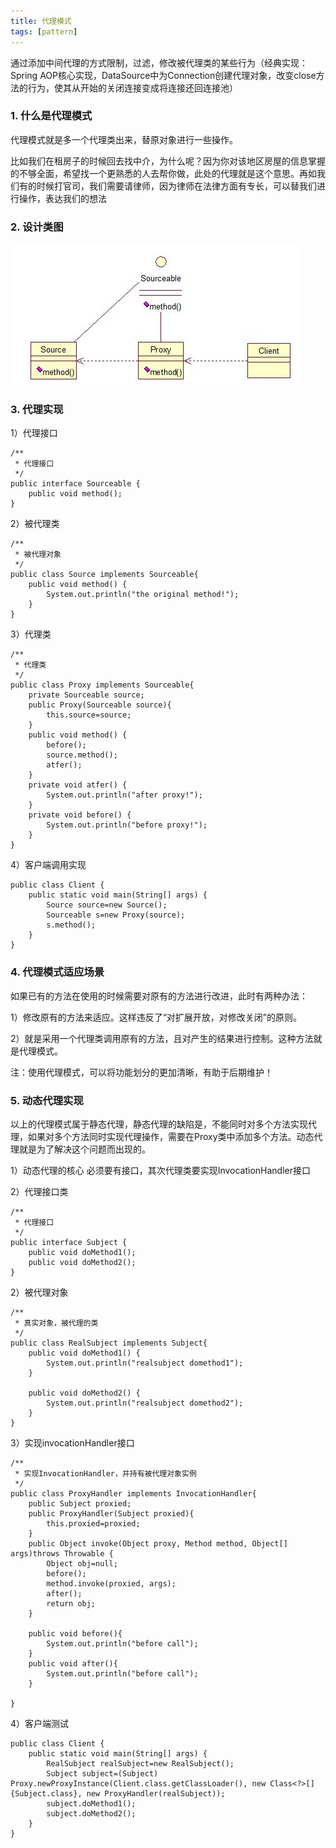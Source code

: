 ```yaml
---
title: 代理模式
tags: [pattern]
---
```


通过添加中间代理的方式限制，过滤，修改被代理类的某些行为（经典实现：Spring AOP核心实现，DataSource中为Connection创建代理对象，改变close方法的行为，使其从开始的关闭连接变成将连接还回连接池）

### 1. 什么是代理模式
代理模式就是多一个代理类出来，替原对象进行一些操作。

比如我们在租房子的时候回去找中介，为什么呢？因为你对该地区房屋的信息掌握的不够全面，希望找一个更熟悉的人去帮你做，此处的代理就是这个意思。再如我们有的时候打官司，我们需要请律师，因为律师在法律方面有专长，可以替我们进行操作，表达我们的想法

### 2. 设计类图

![](/images/java_pattern/agent/agent.jpg)

### 3. 代理实现

1）代理接口

```
/**
 * 代理接口
 */
public interface Sourceable {
    public void method();
}

```

2）被代理类

```
/**
 * 被代理对象
 */
public class Source implements Sourceable{
    public void method() {
        System.out.println("the original method!");
    }
}
```

3）代理类

```
/**
 * 代理类
 */
public class Proxy implements Sourceable{
    private Sourceable source;
    public Proxy(Sourceable source){
        this.source=source;
    }
    public void method() {
        before();
        source.method();
        atfer();
    }
    private void atfer() {  
        System.out.println("after proxy!");  
    }  
    private void before() {  
        System.out.println("before proxy!");  
    }
}
```

4）客户端调用实现

```
public class Client {
    public static void main(String[] args) {
        Source source=new Source();
        Sourceable s=new Proxy(source);
        s.method();
    }
}
```

### 4. 代理模式适应场景
如果已有的方法在使用的时候需要对原有的方法进行改进，此时有两种办法：

1）修改原有的方法来适应。这样违反了“对扩展开放，对修改关闭”的原则。

2）就是采用一个代理类调用原有的方法，且对产生的结果进行控制。这种方法就是代理模式。

注：使用代理模式，可以将功能划分的更加清晰，有助于后期维护！

### 5. 动态代理实现
以上的代理模式属于静态代理，静态代理的缺陷是，不能同时对多个方法实现代理，如果对多个方法同时实现代理操作，需要在Proxy类中添加多个方法。动态代理就是为了解决这个问题而出现的。

1）动态代理的核心
必须要有接口，其次代理类要实现InvocationHandler接口

2）代理接口类

```
/**
 * 代理接口
 */
public interface Subject {
    public void doMethod1();
    public void doMethod2();
}
```

2）被代理对象

```
/**
 * 真实对象，被代理的类
 */
public class RealSubject implements Subject{
    public void doMethod1() {
        System.out.println("realsubject domethod1");
    }

    public void doMethod2() {
        System.out.println("realsubject domethod2");
    }
}
```

3）实现invocationHandler接口

```
/**
 * 实现InvocationHandler，并持有被代理对象实例
 */
public class ProxyHandler implements InvocationHandler{
    public Subject proxied;
    public ProxyHandler(Subject proxied){
        this.proxied=proxied;
    }
    public Object invoke(Object proxy, Method method, Object[] args)throws Throwable {
        Object obj=null;
        before();
        method.invoke(proxied, args);
        after();
        return obj;
    }
    
    public void before(){
        System.out.println("before call");
    }
    public void after(){
        System.out.println("before call");
    }

}
```

4）客户端测试

```
public class Client {
    public static void main(String[] args) {
        RealSubject realSubject=new RealSubject();
        Subject subject=(Subject) Proxy.newProxyInstance(Client.class.getClassLoader(), new Class<?>[]{Subject.class}, new ProxyHandler(realSubject));
        subject.doMethod1();
        subject.doMethod2();
    }
}
```
